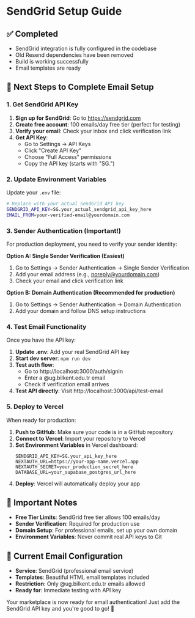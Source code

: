 # SendGrid Setup Guide

## ✅ Completed
- SendGrid integration is fully configured in the codebase
- Old Resend dependencies have been removed
- Build is working successfully
- Email templates are ready

## 🔧 Next Steps to Complete Email Setup

### 1. Get SendGrid API Key

1. **Sign up for SendGrid**: Go to https://sendgrid.com
2. **Create free account**: 100 emails/day free tier (perfect for testing)
3. **Verify your email**: Check your inbox and click verification link
4. **Get API Key**:
   - Go to Settings → API Keys
   - Click "Create API Key"
   - Choose "Full Access" permissions
   - Copy the API key (starts with "SG.")

### 2. Update Environment Variables

Update your `.env` file:
```bash
# Replace with your actual SendGrid API key
SENDGRID_API_KEY=SG.your_actual_sendgrid_api_key_here
EMAIL_FROM=your-verified-email@yourdomain.com
```

### 3. Sender Authentication (Important!)

For production deployment, you need to verify your sender identity:

**Option A: Single Sender Verification (Easiest)**
1. Go to Settings → Sender Authentication → Single Sender Verification
2. Add your email address (e.g., noreply@yourdomain.com)
3. Check your email and click verification link

**Option B: Domain Authentication (Recommended for production)**
1. Go to Settings → Sender Authentication → Domain Authentication
2. Add your domain and follow DNS setup instructions

### 4. Test Email Functionality

Once you have the API key:

1. **Update .env**: Add your real SendGrid API key
2. **Start dev server**: `npm run dev`
3. **Test auth flow**: 
   - Go to http://localhost:3000/auth/signin
   - Enter a @ug.bilkent.edu.tr email
   - Check if verification email arrives
4. **Test API directly**: Visit http://localhost:3000/api/test-email

### 5. Deploy to Vercel

When ready for production:

1. **Push to GitHub**: Make sure your code is in a GitHub repository
2. **Connect to Vercel**: Import your repository to Vercel
3. **Set Environment Variables** in Vercel dashboard:
   ```
   SENDGRID_API_KEY=SG.your_api_key_here
   NEXTAUTH_URL=https://your-app-name.vercel.app
   NEXTAUTH_SECRET=your_production_secret_here
   DATABASE_URL=your_supabase_postgres_url_here
   ```
4. **Deploy**: Vercel will automatically deploy your app

## 🚨 Important Notes

- **Free Tier Limits**: SendGrid free tier allows 100 emails/day
- **Sender Verification**: Required for production use
- **Domain Setup**: For professional emails, set up your own domain
- **Environment Variables**: Never commit real API keys to Git

## 📧 Current Email Configuration

- **Service**: SendGrid (professional email service)
- **Templates**: Beautiful HTML email templates included
- **Restriction**: Only @ug.bilkent.edu.tr emails allowed
- **Ready for**: Immediate testing with API key

Your marketplace is now ready for email authentication! Just add the SendGrid API key and you're good to go! 🚀
